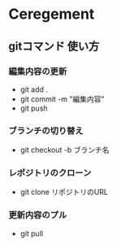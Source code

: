 # Ceregement
## gitコマンド 使い方

### 編集内容の更新
- git add .
- git commit -m "編集内容"
- git push

### ブランチの切り替え
- git checkout -b ブランチ名

### レポジトリのクローン
- git clone リポジトリのURL

### 更新内容のプル
- git pull
